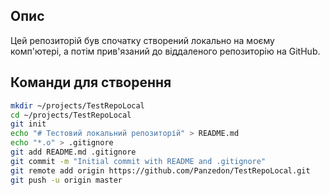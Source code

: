## Опис
Цей репозиторій був спочатку створений локально на моєму комп'ютері, а потім прив'язаний до віддаленого репозиторію на GitHub.

## Команди для створення
```bash
mkdir ~/projects/TestRepoLocal
cd ~/projects/TestRepoLocal
git init
echo "# Тестовий локальний репозиторій" > README.md
echo "*.o" > .gitignore
git add README.md .gitignore
git commit -m "Initial commit with README and .gitignore"
git remote add origin https://github.com/Panzedon/TestRepoLocal.git
git push -u origin master
